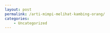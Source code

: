 ```yaml
---
layout: post
permalink: /arti-mimpi-melihat-kambing-orang/
categories:
    - Uncategorized
---
```


